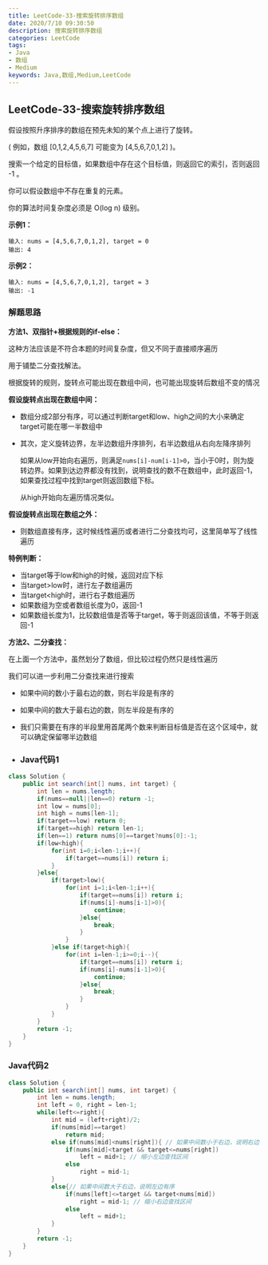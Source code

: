 ```yaml
---
title: LeetCode-33-搜索旋转排序数组
date: 2020/7/10 09:30:50
description: 搜索旋转排序数组
categories: LeetCode
tags: 
- Java
- 数组
- Medium
keywords: Java,数组,Medium,LeetCode
---
```


## LeetCode-33-搜索旋转排序数组

假设按照升序排序的数组在预先未知的某个点上进行了旋转。

( 例如，数组 [0,1,2,4,5,6,7] 可能变为 [4,5,6,7,0,1,2] )。

搜索一个给定的目标值，如果数组中存在这个目标值，则返回它的索引，否则返回 -1 。

你可以假设数组中不存在重复的元素。

你的算法时间复杂度必须是 O(log n) 级别。

<!--more-->

**示例1：**

```
输入: nums = [4,5,6,7,0,1,2], target = 0
输出: 4
```

**示例2：**

```
输入: nums = [4,5,6,7,0,1,2], target = 3
输出: -1
```

### 解题思路

**方法1、双指针+根据规则的if-else：**

这种方法应该是不符合本题的时间复杂度，但又不同于直接顺序遍历

用于铺垫二分查找解法。

根据旋转的规则，旋转点可能出现在数组中间，也可能出现旋转后数组不变的情况

**假设旋转点出现在数组中间：**

- 数组分成2部分有序，可以通过判断target和low、high之间的大小来确定target可能在哪一半数组中

- 其次，定义旋转边界，左半边数组升序排列，右半边数组从右向左降序排列

  如果从low开始向右遍历，则满足`nums[i]-num[i-1]>0`，当小于0时，则为旋转边界。如果到达边界都没有找到，说明查找的数不在数组中，此时返回-1，如果查找过程中找到target则返回数组下标。

  从high开始向左遍历情况类似。

**假设旋转点出现在数组之外：**

- 则数组直接有序，这时候线性遍历或者进行二分查找均可，这里简单写了线性遍历

**特例判断：**

- 当target等于low和high的时候，返回对应下标
- 当target>low时，进行左子数组遍历
- 当target<high时，进行右子数组遍历
- 如果数组为空或者数组长度为0，返回-1
- 如果数组长度为1，比较数组值是否等于target，等于则返回该值，不等于则返回-1

**方法2、二分查找：**

在上面一个方法中，虽然划分了数组，但比较过程仍然只是线性遍历

我们可以进一步利用二分查找来进行搜索

- 如果中间的数小于最右边的数，则右半段是有序的

- 如果中间的数大于最右边的数，则左半段是有序的

- 我们只需要在有序的半段里用首尾两个数来判断目标值是否在这个区域中，就可以确定保留哪半边数组

- ### Java代码1


```java
class Solution {
    public int search(int[] nums, int target) {
        int len = nums.length;
        if(nums==null||len==0) return -1;
        int low = nums[0];
        int high = nums[len-1];
        if(target==low) return 0;
        if(target==high) return len-1;
        if(len==1) return nums[0]==target?nums[0]:-1;
        if(low<high){
            for(int i=0;i<len-1;i++){
                if(target==nums[i]) return i;
            }
        }else{
            if(target>low){
                for(int i=1;i<len-1;i++){
                    if(target==nums[i]) return i;
                    if(nums[i]-nums[i-1]>0){
                        continue;
                    }else{
                        break;
                    }
                }
            }else if(target<high){
                for(int i=len-1;i>=0;i--){
                    if(target==nums[i]) return i;
                    if(nums[i]-nums[i-1]>0){
                        continue;
                    }else{
                        break;
                    }
                }
            }
        }
        return -1;
    }
}
```

### Java代码2

```java
class Solution {
    public int search(int[] nums, int target) {
        int len = nums.length;
        int left = 0, right = len-1;
        while(left<=right){
            int mid = (left+right)/2;
            if(nums[mid]==target)
                return mid;
            else if(nums[mid]<nums[right]){ // 如果中间数小于右边，说明右边有序
                if(nums[mid]<target && target<=nums[right])
                    left = mid+1; // 缩小左边查找区间
                else
                    right = mid-1;
            }
            else{// 如果中间数大于右边，说明左边有序
                if(nums[left]<=target && target<nums[mid]) 
                    right = mid-1; // 缩小右边查找区间
                else
                    left = mid+1;
            }
        }
        return -1;
    }
}
```

